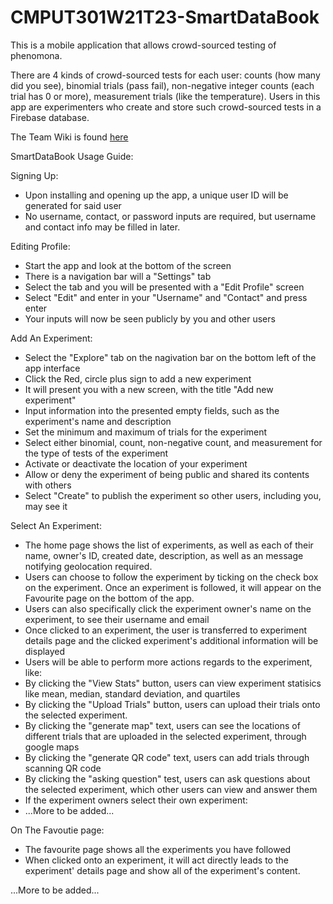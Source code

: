 # CMPUT301W21T23-SmartDataBook

This is a mobile application that allows crowd-sourced testing of phenomona. <br/>

There are 4 kinds of crowd-sourced tests for each user: counts (how many did you see), binomial trials (pass fail), non-negative integer counts (each trial has 0 or more), measurement trials (like the temperature). Users in this app are experimenters who create and store such crowd-sourced tests in a Firebase database. <br/>

The Team Wiki is found [here](https://github.com/CMPUT301W21T23/CMPUT301W21T23-SmartDataBook/wiki)

SmartDataBook Usage Guide:

Signing Up:
  - Upon installing and opening up the app, a unique user ID will be generated for said user
  - No username, contact, or password inputs are required, but username and contact info may be filled in later.

Editing Profile:
  - Start the app and look at the bottom of the screen
  - There is a navigation bar will a "Settings" tab
  - Select the tab and you will be presented with a "Edit Profile" screen
  - Select "Edit" and enter in your "Username" and "Contact" and press enter
  - Your inputs will now be seen publicly by you and other users

Add An Experiment:
  - Select the "Explore" tab on the nagivation bar on the bottom left of the app interface
  - Click the Red, circle plus sign to add a new experiment
  - It will present you with a new screen, with the title "Add new experiment"
  - Input information into the presented empty fields, such as the experiment's name and description
  - Set the minimum and maximum of trials for the experiment
  - Select either binomial, count, non-negative count, and measurement for the type of tests of the experiment
  - Activate or deactivate the location of your experiment
  - Allow or deny the experiment of being public and shared its contents with others
  - Select "Create" to publish the experiment so other users, including you, may see it

Select An Experiment:
  - The home page shows the list of experiments, as well as each of their name, owner's ID, created date, description, as well as an message notifying geolocation required.
  - Users can choose to follow the experiment by ticking on the check box on the experiment. Once an experiment is followed, it will appear on the Favourite page on the bottom of the app.
  - Users can also specifically click the experiment owner's name on the experiment, to see their username and email
  - Once clicked to an experiment, the user is transferred to experiment details page and the clicked experiment's additional information will be displayed
  - Users will be able to perform more actions regards to the experiment, like: 
  - By clicking the "View Stats" button, users can view experiment statisics like mean, median, standard deviation, and quartiles
  - By clicking the "Upload Trials" button, users can upload their trials onto the selected experiment.
  - By clicking the "generate map" text, users can see the locations of different trials that are uploaded in the selected experiment, through google maps
  - By clicking the "generate QR code" text, users can add trials through scanning QR code
  - By clicking the "asking question" test, users can ask questions about the selected experiment, which other users can view and answer them
  - If the experiment owners select their own experiment:
  - ...More to be added...


On The Favoutie page:
  - The favourite page shows all the experiments you have followed
  - When clicked onto an experiment, it will act directly leads to the experiment' details page and show all of the experiment's content.

...More to be added...
